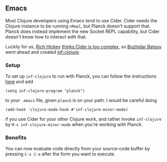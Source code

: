 ## Emacs

Most Clojure developers using Emacs tend to use Cider. Cider needs the
Clojure instance to be running `nRepl`, but Planck doesn't support
that. Planck does instead implement the new Socket REPL capability, but Cider doesn't know how to interact with that.

Luckily for us, [Rich Hickey](http://www.infoq.com/presentations/Simple-Made-Easy)
[thinks Cider is too complex](http://batsov.com/articles/2014/12/04/introducing-inf-clojure-a-better-basic-clojure-repl-for-emacs/),
so 
[Bozhidar Batsov](http://batsov.com) went ahead and created
[inf-clojure](https://github.com/clojure-emacs/inf-clojure).

### Setup

To set up `inf-clojure` to run with Planck, you can follow the
instructions [here](https://github.com/clojure-emacs/inf-clojure) and
add

```
(setq inf-clojure-program "planck")
```

to your `.emacs` file, given `planck` is on your path. I would be
careful doing

```
(add-hook 'clojure-mode-hook #'inf-clojure-minor-mode)
```
if you use Cider for your other Clojure work, and rather invoke
`inf-clojure` by `M-x inf-clojure-minor-mode` when you're working with 
Planck.

### Benefits

You can now evaluate code directly from your source-code buffer by
pressing `C-x C-e` after the form you want to execute.
